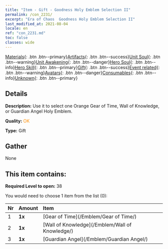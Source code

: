 ```yaml
---
title: "Item - Gift - Goodness Holy Emblem Selection II"
permalink: /con_2231/
excerpt: "Era of Chaos  Goodness Holy Emblem Selection II"
last_modified_at: 2021-08-04
locale: en
ref: "con_2231.md"
toc: false
classes: wide
---
```

 [Materials](/Items/){: .btn .btn--primary}[Artifacts](/Items/Artifacts/){: .btn .btn--success}[Unit Soul](/Items/UnitSoul/){: .btn .btn--warning}[Unit Awakening](/Items/UnitAwakening/){: .btn .btn--danger}[Hero Soul](/Items/HeroSoul/){: .btn .btn--info}[Hero Skill](/Items/HeroSkill/){: .btn .btn--primary}[Gift](/Items/Gift/){: .btn .btn--success}[Event related](/Items/Events/){: .btn .btn--warning}[Avatars](/Items/Avatars/){: .btn .btn--danger}[Consumables](/Items/Consumables/){: .btn .btn--info}[Unknown](/Items/Unknown/){: .btn .btn--primary}

## Details
 **Description:** Use it to select one Orange Gear of Time, Wall of Knowledge, or Guardian Angel Holy Emblem.

 **Quality:** <span style="color: #FF8C00">OK</span>

 **Type:** Gift

## Gather

  None

## This item contains:

 **Required Level to open:** 38

 You would need to choose 1 item from the list (0):

  | Nr | Amount |     Item    |
  |:---|:-------|:------------|
  | 1 |  **1x** | [Gear of Time](/Emblem/Gear of Time/) |  | 
  | 2 |  **1x** | [Wall of Knowledge](/Emblem/Wall of Knowledge/) |  | 
  | 3 |  **1x** | [Guardian Angel](/Emblem/Guardian Angel/) |  | 
